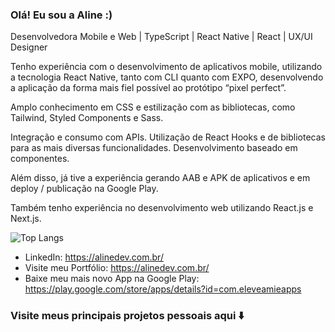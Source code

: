 ### Olá! Eu sou a Aline :)

Desenvolvedora Mobile e Web | TypeScript | React Native | React | UX/UI Designer <br/>

Tenho experiência com o desenvolvimento de aplicativos mobile, utilizando a tecnologia React Native, tanto com CLI quanto com EXPO, desenvolvendo a aplicação da forma mais fiel possível ao protótipo “pixel perfect”.

Amplo conhecimento em CSS e estilização com as bibliotecas, como Tailwind, Styled Components e Sass.

Integração e consumo com APIs. Utilização de React Hooks e de bibliotecas para as mais diversas funcionalidades. Desenvolvimento baseado em componentes.

Além disso, já tive a experiência gerando AAB e APK de aplicativos e em deploy / publicação na Google Play.

Também tenho experiência no desenvolvimento web utilizando React.js e Next.js.


![Top Langs](https://github-readme-stats.vercel.app/api/top-langs/?username=alinemelodev&layout=compact)

- LinkedIn: https://alinedev.com.br/
- Visite meu Portfólio: https://alinedev.com.br/
- Baixe meu mais novo App na Google Play: https://play.google.com/store/apps/details?id=com.eleveamieapps

### Visite meus principais projetos pessoais aqui ⬇️
